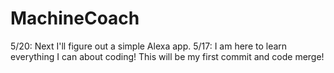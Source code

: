 # MachineCoach
5/20: Next I'll figure out a simple Alexa app.
5/17: I am here to learn everything I can about coding!  This will be my first commit and code merge!

